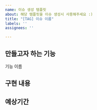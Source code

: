 ```yaml
---
name: 이슈 생성 템플릿
about: 해당 템플릿을 이슈 생성시 사용해주세요 :)
title: "[TAG] 이슈 이름"
labels: ''
assignees: ''

---
```


## 만들고자 하는 기능
기능 이름

## 구현 내용

## 예상기간
